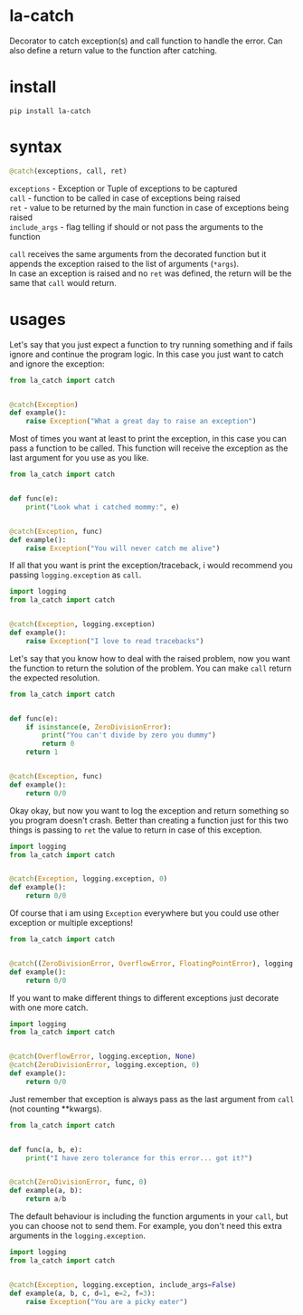 # la-catch
Decorator to catch exception(s) and call function to handle the error. Can also define a return value to the function after catching.  

# install
`pip install la-catch`  

# syntax
```python
@catch(exceptions, call, ret)
```
`exceptions` - Exception or Tuple of exceptions to be captured  
`call` - function to be called in case of exceptions being raised  
`ret` - value to be returned by the main function in case of exceptions being raised  
`include_args` - flag telling if should or not pass the arguments to the function

`call` receives the same arguments from the decorated function but it appends the exception raised to the list of arguments (`*args`).  
In case an exception is raised and no `ret` was defined, the return will be the same that `call` would return.  

# usages
Let's say that you just expect a function to try running something and if fails ignore and continue the program logic. In this case you just want to catch and ignore the exception:  
```python
from la_catch import catch


@catch(Exception)
def example():
    raise Exception("What a great day to raise an exception")
```

Most of times you want at least to print the exception, in this case you can pass a function to be called. This function will receive the exception as the last argument for you use as you like.  
```python
from la_catch import catch


def func(e):
    print("Look what i catched mommy:", e)


@catch(Exception, func)
def example():
    raise Exception("You will never catch me alive")
```

If all that you want is print the exception/traceback, i would recommend you passing `logging.exception` as `call`.  
```python
import logging
from la_catch import catch


@catch(Exception, logging.exception)
def example():
    raise Exception("I love to read tracebacks")
```

Let's say that you know how to deal with the raised problem, now you want the function to return the solution of the problem. You can make `call` return the expected resolution.  
```python
from la_catch import catch


def func(e):
    if isinstance(e, ZeroDivisionError):
        print("You can't divide by zero you dummy")
        return 0
    return 1


@catch(Exception, func)
def example():
    return 0/0
```

Okay okay, but now you want to log the exception and return something so you program doesn't crash. Better than creating a function just for this two things is passing to `ret` the value to return in case of this exception.  
```python
import logging
from la_catch import catch


@catch(Exception, logging.exception, 0)
def example():
    return 0/0
```

Of course that i am using `Exception` everywhere but you could use other exception or multiple exceptions!  
```python
from la_catch import catch


@catch((ZeroDivisionError, OverflowError, FloatingPointError), logging.exception, 0)
def example():
    return 0/0
```

If you want to make different things to different exceptions just decorate with one more catch.  
```python
import logging
from la_catch import catch


@catch(OverflowError, logging.exception, None)
@catch(ZeroDivisionError, logging.exception, 0)
def example():
    return 0/0
```

Just remember that exception is always pass as the last argument from `call` (not counting **kwargs).  
```python
from la_catch import catch


def func(a, b, e):
    print("I have zero tolerance for this error... got it?")


@catch(ZeroDivisionError, func, 0)
def example(a, b):
    return a/b
```

The default behaviour is including the function arguments in your `call`, but you can choose not to send them. For example, you don't need this extra arguments in the `logging.exception`.  
```python
import logging
from la_catch import catch


@catch(Exception, logging.exception, include_args=False)
def example(a, b, c, d=1, e=2, f=3):
    raise Exception("You are a picky eater")
```

